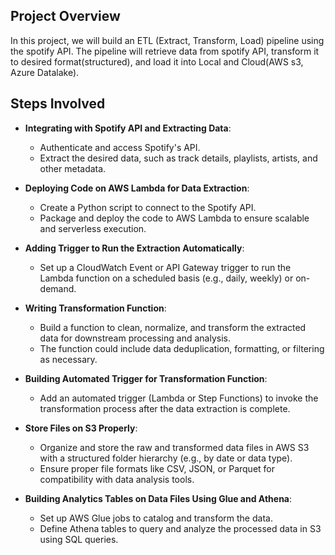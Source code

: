 ## Project Overview
In this project, we will build an ETL (Extract, Transform, Load) pipeline using the spotify API. The pipeline will retrieve data from spotify API, transform it to desired format(structured), and load it into Local and Cloud(AWS s3, Azure Datalake).

## Steps Involved

- **Integrating with Spotify API and Extracting Data**:
  - Authenticate and access Spotify's API.
  - Extract the desired data, such as track details, playlists, artists, and other metadata.

- **Deploying Code on AWS Lambda for Data Extraction**:
  - Create a Python script to connect to the Spotify API.
  - Package and deploy the code to AWS Lambda to ensure scalable and serverless execution.

- **Adding Trigger to Run the Extraction Automatically**:
  - Set up a CloudWatch Event or API Gateway trigger to run the Lambda function on a scheduled basis (e.g., daily, weekly) or on-demand.

- **Writing Transformation Function**:
  - Build a function to clean, normalize, and transform the extracted data for downstream processing and analysis.
  - The function could include data deduplication, formatting, or filtering as necessary.

- **Building Automated Trigger for Transformation Function**:
  - Add an automated trigger (Lambda or Step Functions) to invoke the transformation process after the data extraction is complete.

- **Store Files on S3 Properly**:
  - Organize and store the raw and transformed data files in AWS S3 with a structured folder hierarchy (e.g., by date or data type).
  - Ensure proper file formats like CSV, JSON, or Parquet for compatibility with data analysis tools.

- **Building Analytics Tables on Data Files Using Glue and Athena**:
  - Set up AWS Glue jobs to catalog and transform the data.
  - Define Athena tables to query and analyze the processed data in S3 using SQL queries.


